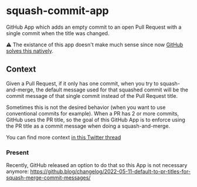 # squash-commit-app

GitHub App which adds an empty commit to an open Pull Request with a single commit when the title was changed.

⚠️ The existance of this app doesn't make much sense since now [GitHub solves this natively](#present).

## Context

Given a Pull Request, if it only has one commit, when you try to squash-and-merge, the default message used for that squashed commit will be the commit message of that single commit instead of the Pull Request title.

Sometimes this is not the desired behavior (when you want to use conventional commits for example). When a PR has 2 or more commits, GitHub uses the PR title, so the goal of this GitHub App is to enforce using the PR title as a commit message when doing a squash-and-merge.

You can find more context [in this Twitter thread](https://twitter.com/gr2m/status/1449069394156408834?s=20&t=aeZ1WG4ltHpPZk7QeF4yzw)

### Present
Recently, GitHub released an option to do that so this App is not necessary anymore: https://github.blog/changelog/2022-05-11-default-to-pr-titles-for-squash-merge-commit-messages/
